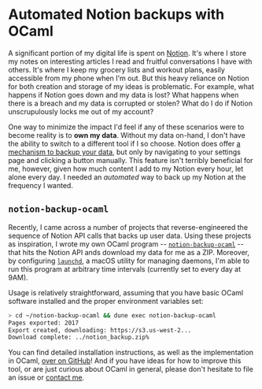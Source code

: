# Automated Notion backups with OCaml

A significant portion of my digital life is spent on
[Notion](https://notion.so). It's where I store my notes on interesting articles I read and fruitful conversations I have with others. It's where I keep my grocery
lists and workout plans, easily accessible from my phone when I'm out. But this
heavy reliance on Notion for both creation and storage of my ideas is problematic. For example, what happens if Notion goes down and my data is lost? What happens when there is a breach and my data is corrupted or stolen? What do I do if Notion unscrupulously locks me out of my account?

One way to minimize the impact I'd feel if any of these scenarios were to become
reality is to **own my data**. Without my data on-hand, I don't have the ability to switch to a different tool if I so choose. Notion does offer [a mechanism to backup your data](https://www.notion.so/help/back-up-your-data), but only by navigating to your settings page and clicking a button manually. This feature isn't terribly beneficial for me, however, given how much content I add to my Notion every hour, let alone every day. I needed an _automated_ way to back up my Notion at the frequency I wanted.

## `notion-backup-ocaml`

Recently, I came across a number of projects that reverse-engineered the
sequence of Notion
API calls that backs up user data. Using these projects as inspiration, I wrote my own OCaml program -- [`notion-backup-ocaml`](https://github.com/dylanirlbeck/notion-backup-ocaml)
-- that hits the Notion API ands download my data for me as a ZIP. Moreover, by configuring
[`launchd`](https://en.wikipedia.org/wiki/Launchd), a macOS utility for managing
daemons, I'm able to run this program at arbitrary time
intervals (currently set to every day at 9AM).

Usage is relatively straightforward, assuming that you have basic OCaml software
installed and the proper environment variables set:

```bash
> cd ~/notion-backup-ocaml && dune exec notion-backup-ocaml
Pages exported: 2017
Export created, downloading: https://s3.us-west-2...
Download complete: ../notion_backup.zip%
```

You can find detailed installation instructions, as well as the implementation in OCaml, [over on
GitHub](https://github.com/dylanirlbeck/notion-backup-ocaml)! And if you have ideas for how to improve this tool, or are just curious about OCaml in general, please don't hesitate to file an issue or [contact me](https://dylanirlbeck.com).
